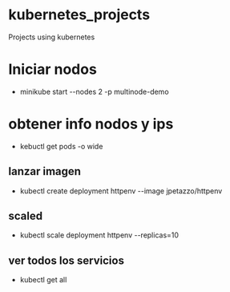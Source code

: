 # kubernetes_projects
Projects using kubernetes

# Iniciar nodos
- minikube start --nodes 2 -p multinode-demo

# obtener info nodos y ips
- kebuctl get pods -o wide
## lanzar imagen 
- kubectl create deployment httpenv --image jpetazzo/httpenv
## scaled
- kubectl scale deployment httpenv --replicas=10
## ver todos los servicios
- kubectl get all
